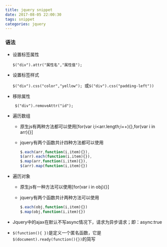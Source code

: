 ```yaml
---
title: jquery snippet
date: 2017-08-05 22:00:30
tags: snippet
categories: jquery
---
```


### 语法

- 设置标签属性

  `$("div").attr("属性名","属性值");`

- 设置标签样式

  `$("div").css("color","yellow"); `或`$("div").css("padding-left"))`

- 移除属性

  ` $("div").removeAttr("id");`

- 遍历数组

  - 原生js有两种方法都可以使用[for(var i;i<arr.length;i++){},for(var i in arr){}] 

  - jquery有两个函数共计四种方法都可以使用

    ```js
    $.each(arr,function(i,item){}),
    $(arr).each(function(i,item){}), 
    $.map(arr,function(i,item){}), 
    $(arr).map(function(i,item){})
    ```

- 遍历对象 

  - 原生js有一种方法可以使用[for(var i in obj){}] 

  - jquery有两个函数共计两种方法可以使用

    ```js
    $.each(obj,function(i,item){})
    $.map(obj,function(i,item){})
    ```

- Jquery中的ajax在默认不写async情况下，请求为异步请求；即：async:true

- `$(function(){ })`是定义一个匿名函数，它是`$(document).ready(function(){})`的简写